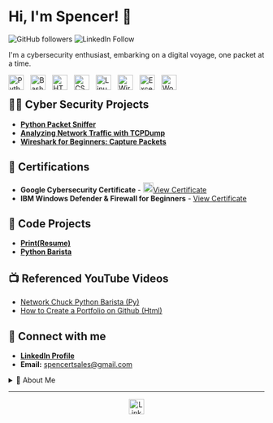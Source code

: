 # Hi, I'm Spencer! 👋

![GitHub followers](https://img.shields.io/github/followers/CyberSpencer?style=social) ![LinkedIn Follow](https://img.shields.io/badge/Connect-LinkedIn-blue?style=social&logo=linkedin&link=https://www.linkedin.com/in/spencer-thomson-43365b11a/)

I'm a cybersecurity enthusiast, embarking on a digital voyage, one packet at a time.

<img align="left" alt="Python" width="30px" style="padding-right:10px;" src="https://cdn.jsdelivr.net/gh/devicons/devicon/icons/python/python-original.svg" />
<img align="left" alt="Bash" width="30px" style="padding-right:10px;" src="https://cdn.jsdelivr.net/gh/devicons/devicon/icons/bash/bash-plain.svg" />
<img align="left" alt="HTML" width="30px" style="padding-right:10px;" src="https://cdn.jsdelivr.net/gh/devicons/devicon/icons/html5/html5-original.svg" />
<img align="left" alt="CSS" width="30px" style="padding-right:10px;" src="https://cdn.jsdelivr.net/gh/devicons/devicon/icons/css3/css3-original.svg" />
<img align="left" alt="Linux" width="30px" style="padding-right:10px;" src="https://cdn.jsdelivr.net/gh/devicons/devicon/icons/linux/linux-original.svg" />
<img align="left" alt="Wireshark" width="30px" style="padding-right:10px;" src="https://simpleicons.org/icons/wireshark.svg" />
<img align="left" alt="Excel VBA" width="30px" style="padding-right:10px;" src="https://simpleicons.org/icons/microsoftexcel.svg" />
<img align="left" alt="WordPress" width="30px" style="padding-right:10px;" src="https://cdn.jsdelivr.net/gh/devicons/devicon/icons/wordpress/wordpress-plain.svg" />
<br />

## 👨‍💻 Cyber Security Projects
- [**Python Packet Sniffer**](https://github.com/CyberSpencer/Python-Packet-Sniffer)
- [**Analyzing Network Traffic with TCPDump**](https://github.com/CyberSpencer/TCPDump-Network-Analysis)
- [**Wireshark for Beginners: Capture Packets**](https://github.com/CyberSpencer/Wireshark-for-Beginners-Capture-Packets/blob/main/README.md)

## 📜 Certifications
- **Google Cybersecurity Certificate** - [<img alt="Google Logo" width="20px" src="https://cdn.jsdelivr.net/gh/devicons/devicon/icons/google/google-original.svg" />View Certificate](https://coursera.org/share/b8b0a760b6c84785767d1b0cb3d85454)
- **IBM Windows Defender & Firewall for Beginners** - [View Certificate](URL_of_certificate)

## 🔐 Code Projects
- [**Print(Resume)**](https://github.com/CyberSpencer/Print-Resume-)
- [**Python Barista**](https://github.com/CyberSpencer/Python-Barista)

## 📺 Referenced YouTube Videos
- [Network Chuck Python Barista (Py)](https://www.youtube.com/watch?v=mRMmlo_Uqcs)
- [How to Create a Portfolio on Github (Html)](https://www.youtube.com/watch?v=zgqfWLHNKLk)

## 🤳 Connect with me
- [**LinkedIn Profile**](https://www.linkedin.com/in/spencer-thomson-43365b11a/)
- **Email:** [spencertsales@gmail.com](mailto:spencertsales@gmail.com)

<details>
<summary>🚀 About Me</summary>
<p>
    I am an aspiring cybersecurity professional, ready to embark on a new chapter of my career with a remote role in the cybersecurity domain. With a recently acquired Google Cybersecurity Certificate and a diverse background spanning risk management, data handling, and systems development, I am keen on leveraging my foundational knowledge while continuing to learn and grow in this field.

My academic and self-driven pursuits have equipped me with a foundational understanding of key laws and regulations like GDPR, HIPAA, and PCI DSS, as well as hands-on experience with tools like SPLUNK, Chronicle, Wireshark, TCPDump, and Linux. I am also acquainted with protocols and concepts such as TCP/IP, Hashes, IPv4+IPv6, WPA2+WPA3, MFA, and NIST-CSF. My programming journey is budding with entry-level skills in languages like Python, SQL, Bash/Zsh, Excel VBA, and CSS. Moreover, my ability to analyze and visualize large datasets while upholding the principles of Confidentiality, Integrity, and Availability stands as a testament to my analytical acumen.

The diverse roles I have undertaken, from auditing invoices at Awesome Accounting to co-founding CarScoutsUSA LLC at the age of 16, reflect my entrepreneurial spirit and commitment to meticulous data management. My time spent as a guide with the Colorado Climbing Company and Montana Alpine Guides has honed my risk management skills in high-stress, high-stakes environments, which I am eager to translate into the cybersecurity realm.

I am in the process of furthering my certifications in the field, and I am eager to connect with mentors and engage in opportunities that will further sharpen my skills in cybersecurity. I am excited about the prospect of contributing to and learning from the cybersecurity community.

Feel free to connect with me on [LinkedIn](https://www.linkedin.com/in/spencer-thomson-43365b11a/).
</p>
</details>

---

<p align="center">
    <a href="https://www.linkedin.com/in/spencer-thomson-43365b11a/">
        <img alt="LinkedIn Profile" width="30px" src="https://cdn.jsdelivr.net/gh/devicons/devicon/icons/linkedin/linkedin-original.svg" />
    </a>
</p>
